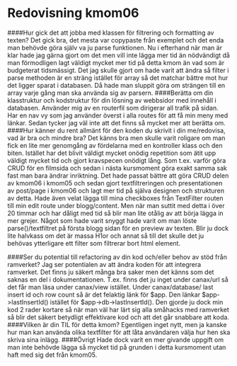 ---
---
Redovisning kmom06
=========================

####Hur gick det att jobba med klassen för filtrering och formatting av texten?
Det gick bra, det mesta var copypaste från exemplet
och det enda man behövde göra själv va ju parse funktionen.
Nu i efterhand när man är klar hade jag gärna gjort om det men vill inte
lägga mer tid än nödvändigt då man förmodligen lagt väldigt mycket mer tid på detta kmom än
vad som är budgeterat tidsmässigt. Det jag skulle gjort om hade varit att
ändra så filter i parse methoden är en sträng istället för array så det matchar
bättre mot hur det ligger sparat i databasen. Då hade man sluppit göra om
strängen till en array varje gång man ska använda sig av parsern.
####Berätta om din klasstruktur och kodstruktur för din lösning av webbsidor med innehåll i databasen.
Använder mig av en routerfil som dirigerar all trafik på sidan.
Har en nav vy som jag använder överst i alla routes för att få min meny med länkar.
Sedan tycker jag väl inte att det finns så mycket mer att berätta om.
####Hur känner du rent allmänt för den koden du skrivit i din me/redovisa, vad är bra och mindre bra?
Det känns bra men skulle varit roligare om man fick en lite mer genomgång
av fördelarna med en kontroller klass och den biten.
Istället har det blivit väldigt mycket onödig repetition som ätit upp
väldigt mycket tid och gjort kravspecen onödigt lång.
Som t.ex. varför göra CRUD för en filmsida och sedan i nästa
kursmoment göra exakt samma sak fast man bara ändrar inriktning.
Det hade passat bättre att göra CRUD delen av kmom06 i kmom05 och sedan
gjort textfiltreringen och presentationen av post/page i kmom06 och lagt
mer tid på själva designen och strukturen av detta.
Hade även velat lägga till mina checkboxes från TextFilter routen till min
edit route under blogg/content. Men när man suttit med detta i över 20 timmar
och har dåligt med tid så blir man lite otålig av att börja lägga in mer grejer.
Något som hade varit snyggt hade varit om man löste parse()/textfiltret på första
blogg sidan för en preview av texten.
Blir ju dock lite halvkass om det är massa H1or och annat så till det skulle det ju
behövas ytterligare ett filter som filtrerar bort html element.

####Ser du potential till refactoring av din kod och/eller behov av stöd från ramverket?
Jag ser potentialen av att ändra koden för att integrera ramverket.
Det finns ju säkert många bra saker men det känns som det saknas en del i dokumentationen.
T.ex. finns det ju inget under canax/url så det får man läsa under canax/view istället.
Under canax/database/  last insert id och row count så är det felaktig länk för $app.
Den länkar $app->lastInsertId() istället för $app->db->lastInsertId().
Den gjorde ju dock min kod 2 rader kortare så när man väl har lärt sig alla småhacks
med ramverket så blir det säkert betydligt effektivare kod och att det går snabbare att koda.
####Vilken är din TIL för detta kmom?
Egentligen inget nytt, men ja kanske hur man kan använda olika textfilter för att låta
användaren välja hur hen ska skriva sina inlägg.
####Övrigt
Hade dock varit en mer givande uppgift om man inte behövde lägga så mycket tid på
grunden i detta kursmoment utan haft med sig det från kmom05.